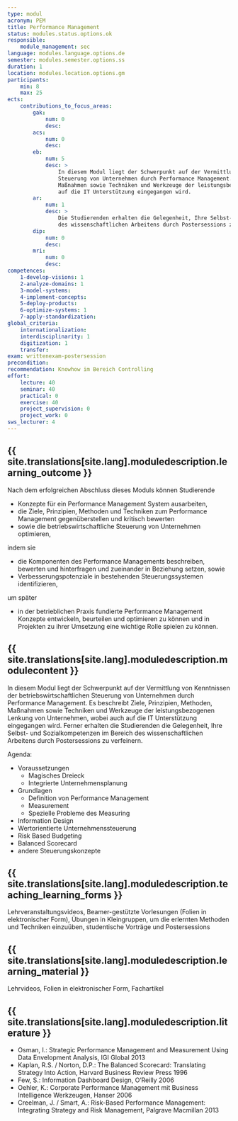 ```yaml
---
type: modul
acronym: PEM
title: Performance Management
status: modules.status.options.ok
responsible: 
    module_management: sec
language: modules.language.options.de
semester: modules.semester.options.ss
duration: 1
location: modules.location.options.gm
participants: 
    min: 8
    max: 25
ects: 
    contributions_to_focus_areas:
        gak: 
            num: 0
            desc:
        acs: 
            num: 0
            desc:
        eb: 
            num: 5
            desc: >
                In diesem Modul liegt der Schwerpunkt auf der Vermittlung von Kenntnissen der betriebswirtschaftlichen 
                Steuerung von Unternehmen durch Performance Management. Es beschreibt Ziele, Prinzipien, Methoden, 
                Maßnahmen sowie Techniken und Werkzeuge der leistungsbezogenen Lenkung von Unternehmen, wobei auch 
                auf die IT Unterstützung eingegangen wird. 
        ar: 
            num: 1
            desc: >
                Die Studierenden erhalten die Gelegenheit, Ihre Selbst- und Sozialkompetenzen im Bereich 
                des wissenschaftlichen Arbeitens durch Postersessions zu verfeinern.
        dip: 
            num: 0
            desc:
        mri: 
            num: 0
            desc:
competences:
    1-develop-visions: 1
    2-analyze-domains: 1
    3-model-systems:
    4-implement-concepts:
    5-deploy-products:
    6-optimize-systems: 1
    7-apply-standardization:
global_criteria:
    internationalization:
    interdisciplinarity: 1
    digitization: 1
    transfer:
exam: writtenexam-postersession
precondition: 
recommendation: Knowhow im Bereich Controlling
effort:
    lecture: 40
    seminar: 40
    practical: 0
    exercise: 40
    project_supervision: 0
    project_work: 0
sws_lecturer: 4  
---
```




## {{ site.translations[site.lang].moduledescription.learning_outcome }}
<!-- Learning Outcome -->

Nach dem erfolgreichen Abschluss dieses Moduls können Studierende

* Konzepte für ein Performance Management System ausarbeiten, 
* die Ziele, Prinzipien, Methoden und Techniken zum Performance Management gegenüberstellen und kritisch bewerten
* sowie die betriebswirtschaftliche Steuerung von Unternehmen optimieren, 

indem sie
 
* die Komponenten des Performance Managements beschreiben, bewerten und hinterfragen und zueinander in Beziehung setzen, sowie 
* Verbesserungspotenziale in bestehenden Steuerungssystemen identifizieren, 

um später 

* in der betrieblichen Praxis fundierte Performance Management Konzepte entwickeln, beurteilen und optimieren zu können und in Projekten zu ihrer Umsetzung eine wichtige Rolle spielen zu können.
  
  
## {{ site.translations[site.lang].moduledescription.modulecontent }}
<!-- Modulinhalt -->

In diesem Modul liegt der Schwerpunkt auf der Vermittlung von Kenntnissen der betriebswirtschaftlichen Steuerung von Unternehmen durch Performance Management. Es beschreibt Ziele, Prinzipien, Methoden, Maßnahmen sowie Techniken und Werkzeuge der leistungsbezogenen Lenkung von Unternehmen, wobei auch auf die IT Unterstützung eingegangen wird. Ferner erhalten die Studierenden die Gelegenheit, Ihre Selbst- und Sozialkompetenzen im Bereich des wissenschaftlichen Arbeitens durch Postersessions zu verfeinern.

Agenda:
* Voraussetzungen
    * Magisches Dreieck
    * Integrierte Unternehmensplanung
* Grundlagen
    * Definition von Performance Management
    * Measurement
    * Spezielle Probleme des Measuring 
* Information Design
* Wertorientierte Unternehmenssteuerung
* Risk Based Budgeting
* Balanced Scorecard
* andere Steuerungskonzepte

## {{ site.translations[site.lang].moduledescription.teaching_learning_forms }}
<!-- Lehr- und Lernformen -->

Lehrveranstaltungsvideos, Beamer-gestützte Vorlesungen (Folien in elektronischer Form), Übungen in Kleingruppen, um die erlernten Methoden und Techniken einzuüben, studentische Vorträge und Postersessions


## {{ site.translations[site.lang].moduledescription.learning_material }}
<!-- Zur Verfügung gestelltes Lehrmaterial -->

Lehrvideos, Folien in elektronischer Form, Fachartikel

## {{ site.translations[site.lang].moduledescription.literature }}
<!-- Weiterführende Literatur -->

* Osman, I.: Strategic Performance Management and Measurement Using Data Envelopment Analysis, IGI Global 2013
* Kaplan, R.S. / Norton, D.P.: The Balanced Scorecard: Translating Strategy Into Action, Harvard Business Review Press 1996
* Few, S.: Information Dashboard Design, O’Reilly 2006
* Oehler, K.: Corporate Performance Management mit Business Intelligence Werkzeugen, Hanser 2006
* Creelman, J. / Smart, A.: Risk-Based Performance Management: Integrating Strategy and Risk Management, Palgrave Macmillan 2013